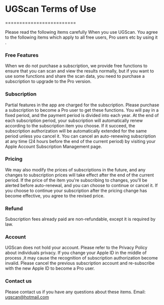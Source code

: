 # UGScan Terms of Use
=========================

Please read the following items carefully When you use UGScan.
You agree to the following items which apply to all free users, Pro users etc by using it .

### Free Features
When we do not purchase a subscription, we provide free functions to ensure that you can scan and view the results normally, but if you want to use some functions and share the scan data, you need to purchase a subscription to upgrade to the Pro version.

### Subscription
Partial features in the app are charged for the subscription.
Please purchase a subscription to become a Pro user to get these functions. You will pay in a fixed period, and the payment period is divided into each year.
At the end of each subscription period, your subscription will automatically renew according to the subscription item you choose. If it succeed, the subscription authorization will be automatically extended for the same period unless you cancel it. You can cancel an auto-renewing subscription at any time (24 hours before the end of the current period) by visiting your Apple Account Subscription Management page.

### Pricing
We may also modify the prices of subscriptions in the future, and any changes to subscription prices will take effect after the end of the current period.
If the price of the item you're subscribing to changes, you'll be alerted before auto-renewal, and you can choose to continue or cancel it.
If you choose to continue your subscription after the pricing change has become effective, you agree to the revised price.

### Refund
Subscription fees already paid are non-refundable, except it is required by law.

### Account
UGScan does not hold your account. Please refer to the Privacy Policy about individuals privacy. If you change your Apple ID in the middle of process ,it may cause the recognition of subscription authorization become invalid. Please cancel the previous subscription account and re-subscribe with the new Apple ID to become a Pro user.

### Contact us
Please contact us if you have any questions about these items.
Email: ugscan@hotmail.com